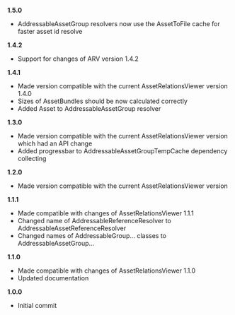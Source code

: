 **1.5.0**
 - AddressableAssetGroup resolvers now use the AssetToFile cache for faster asset id resolve

**1.4.2**
 - Support for changes of ARV version 1.4.2
 
**1.4.1**
 - Made version compatible with the current AssetRelationsViewer version 1.4.0
 - Sizes of AssetBundles should be now calculated correctly
 - Added Asset to AddressableAssetGroup resolver

**1.3.0**
 - Made version compatible with the current AssetRelationsViewer version which had an API change
 - Added progressbar to AddressableAssetGroupTempCache dependency collecting

**1.2.0**
 - Made version compatible with the current AssetRelationsViewer version

**1.1.1**
 - Made compatible with changes of AssetRelationsViewer 1.1.1
 - Changed name of AddressableReferenceResolver to AddressableAssetReferenceResolver
 - Changed names of AddressableGroup... classes to AddressableAssetGroup...

**1.1.0**
 - Made compatible with changes of AssetRelationsViewer 1.1.0
 - Updated documentation

**1.0.0**

 - Initial commit